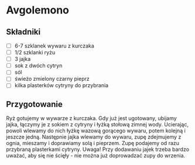 # Avgolemono

## Składniki

* [ ] 6-7 szklanek wywaru z kurczaka
* [ ] 1/2 szklanki ryżu
* [ ] 3 jajka
* [ ] sok z dwóch cytryn
* [ ] sól
* [ ] świeżo zmielony czarny pieprz
* [ ] kilka plasterków cytryny do przybrania

## Przygotowanie

Ryż gotujemy w wywarze z kurczaka. Gdy już jest ugotowany, ubijamy jajka, łączymy je z sokiem z cytryny i łyżką stołową zimnej wody. Ucierając, powoli wlewamy do nich łyżkę wazową gorącego wywaru, potem kolejną i jeszcze jedną. Następnie jajka wlewamy do wywaru, zupę zdejmujemy z ognia, mieszamy i doprawiamy solą i pieprzem. Zupę podajemy od razu przybraną plasterkami cytryny.
Uwaga! Przy dodawaniu jajek trzeba bardzo uważać, aby się nie ścięły - nie można już doprowadzać zupy do wrzenia.